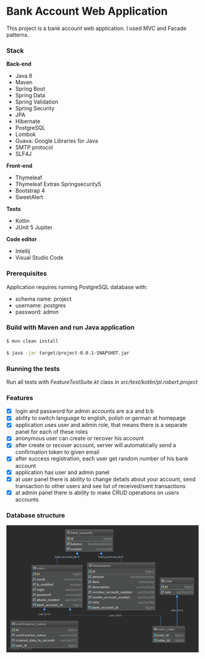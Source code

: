 # Bank Account Web Application

This project is a bank account web application. I used MVC and Facade patterns.

### Stack

<b>Back-end</b>
* Java 8
* Maven
* Spring Boot
* Spring Data
* Spring Validation
* Spring Security
* JPA
* Hibernate
* PostgreSQL
* Lombok
* Guava: Google Libraries for Java
* SMTP protocol
* SLF4J

<b>Front-end</b>
* Thymeleaf
* Thymeleaf Extras Springsecurity5
* Bootstrap 4
* SweetAlert

<b>Tests</b>
* Kotlin
* JUnit 5 Jupiter

<b>Code editor</b>
* Intellij
* Visual Studio Code

### Prerequisites

Application requires running PostgreSQL database with:
* schema name: project
* username: postgres
* password: admin

### Build with Maven and run Java application

```sh
$ mvn clean install
```
```sh
$ java -jar target/project-0.0.1-SNAPSHOT.jar
```

### Running the tests
Run all tests with <i>FeatureTestSuite.kt</i> class in <i>src/test/kotlin/pl.robert.project</i>

### Features

- [x] login and password for admin accounts are a:a and b:b
- [x] ability to switch language to english, polish or german at homepage
- [x] application uses user and admin role, that means there is a separate panel for each of these roles
- [x] anonymous user can create or recover his account
- [x] after create or recover account, server will automatically send a confirmation token to given email
- [x] after success registration, each user get random number of his bank account
- [x] application has user and admin panel
- [x] at user panel there is ability to change details about your account, send transaction to other users and see list of received/sent transactions
- [x] at admin panel there is ability to make CRUD operations on users accounts

### Database structure
![ScreenShot](src/main/resources/static/img/database_structure.png)
